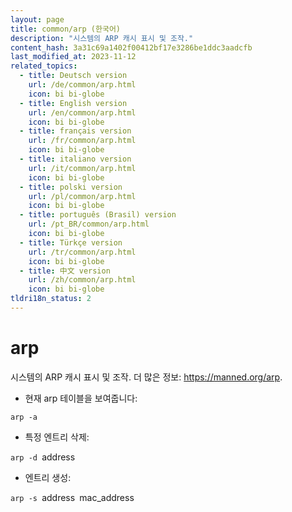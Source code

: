 ```yaml
---
layout: page
title: common/arp (한국어)
description: "시스템의 ARP 캐시 표시 및 조작."
content_hash: 3a31c69a1402f00412bf17e3286be1ddc3aadcfb
last_modified_at: 2023-11-12
related_topics:
  - title: Deutsch version
    url: /de/common/arp.html
    icon: bi bi-globe
  - title: English version
    url: /en/common/arp.html
    icon: bi bi-globe
  - title: français version
    url: /fr/common/arp.html
    icon: bi bi-globe
  - title: italiano version
    url: /it/common/arp.html
    icon: bi bi-globe
  - title: polski version
    url: /pl/common/arp.html
    icon: bi bi-globe
  - title: português (Brasil) version
    url: /pt_BR/common/arp.html
    icon: bi bi-globe
  - title: Türkçe version
    url: /tr/common/arp.html
    icon: bi bi-globe
  - title: 中文 version
    url: /zh/common/arp.html
    icon: bi bi-globe
tldri18n_status: 2
---
```

# arp

시스템의 ARP 캐시 표시 및 조작.
더 많은 정보: <https://manned.org/arp>.

- 현재 arp 테이블을 보여줍니다:

`arp -a`

- 특정 엔트리 삭제:

`arp -d `<span class="tldr-var badge badge-pill bg-dark-lm bg-white-dm text-white-lm text-dark-dm font-weight-bold">address</span>

- 엔트리 생성:

`arp -s `<span class="tldr-var badge badge-pill bg-dark-lm bg-white-dm text-white-lm text-dark-dm font-weight-bold">address</span>` `<span class="tldr-var badge badge-pill bg-dark-lm bg-white-dm text-white-lm text-dark-dm font-weight-bold">mac_address</span>
